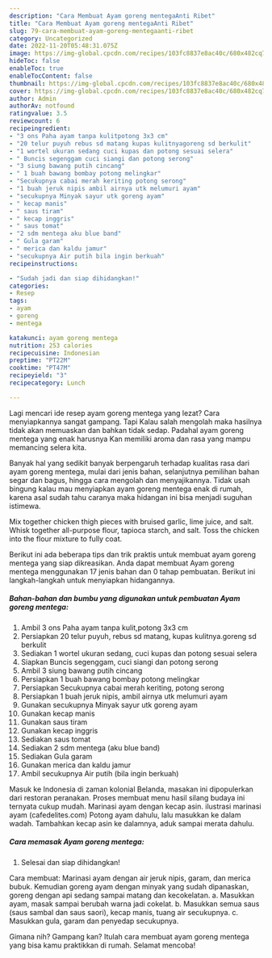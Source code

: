 ```yaml
---
description: "Cara Membuat Ayam goreng mentegaAnti Ribet"
title: "Cara Membuat Ayam goreng mentegaAnti Ribet"
slug: 79-cara-membuat-ayam-goreng-mentegaanti-ribet
category: Uncategorized
date: 2022-11-20T05:48:31.075Z
image: https://img-global.cpcdn.com/recipes/103fc8837e8ac40c/680x482cq70/ayam-goreng-mentega-foto-resep-utama.jpg
hideToc: false
enableToc: true
enableTocContent: false
thumbnail: https://img-global.cpcdn.com/recipes/103fc8837e8ac40c/680x482cq70/ayam-goreng-mentega-foto-resep-utama.jpg
cover: https://img-global.cpcdn.com/recipes/103fc8837e8ac40c/680x482cq70/ayam-goreng-mentega-foto-resep-utama.jpg
author: Admin
authorAv: notfound
ratingvalue: 3.5
reviewcount: 6
recipeingredient:
- "3 ons Paha ayam tanpa kulitpotong 3x3 cm"
- "20 telur puyuh rebus sd matang kupas kulitnyagoreng sd berkulit"
- "1 wortel ukuran sedang cuci kupas dan potong sesuai selera"
- " Buncis segenggam cuci siangi dan potong serong"
- "3 siung bawang putih cincang"
- " 1 buah bawang bombay potong melingkar"
- "Secukupnya cabai merah keriting potong serong"
- "1 buah jeruk nipis ambil airnya utk melumuri ayam"
- "secukupnya Minyak sayur utk goreng ayam"
- " kecap manis"
- " saus tiram"
- " kecap inggris"
- " saus tomat"
- "2 sdm mentega aku blue band"
- " Gula garam"
- " merica dan kaldu jamur"
- "secukupnya Air putih bila ingin berkuah"
recipeinstructions:

- "Sudah jadi dan siap dihidangkan!"
categories:
- Resep
tags:
- ayam
- goreng
- mentega

katakunci: ayam goreng mentega 
nutrition: 253 calories
recipecuisine: Indonesian
preptime: "PT22M"
cooktime: "PT47M"
recipeyield: "3"
recipecategory: Lunch

---
```



Lagi mencari ide resep ayam goreng mentega yang lezat? Cara menyiapkannya sangat gampang. Tapi Kalau salah mengolah maka hasilnya tidak akan memuaskan dan bahkan tidak sedap. Padahal ayam goreng mentega yang enak harusnya Kan memiliki aroma dan rasa yang mampu memancing selera kita.


Banyak hal yang sedikit banyak berpengaruh terhadap kualitas rasa dari ayam goreng mentega, mulai dari jenis bahan, selanjutnya pemilihan bahan segar dan bagus, hingga cara mengolah dan menyajikannya. Tidak usah bingung kalau mau menyiapkan ayam goreng mentega enak di rumah, karena asal sudah tahu caranya maka hidangan ini bisa menjadi suguhan istimewa.

Mix together chicken thigh pieces with bruised garlic, lime juice, and salt. Whisk together all-purpose flour, tapioca starch, and salt. Toss the chicken into the flour mixture to fully coat.


Berikut ini ada beberapa tips dan trik praktis untuk membuat ayam goreng mentega yang siap dikreasikan. Anda dapat membuat Ayam goreng mentega menggunakan 17 jenis bahan dan 0 tahap pembuatan. Berikut ini langkah-langkah untuk menyiapkan hidangannya.

<!--inarticleads1-->

##### Bahan-bahan dan bumbu yang digunakan untuk pembuatan Ayam goreng mentega:

1. Ambil 3 ons Paha ayam tanpa kulit,potong 3x3 cm
1. Persiapkan 20 telur puyuh, rebus sd matang, kupas kulitnya.goreng sd berkulit
1. Sediakan 1 wortel ukuran sedang, cuci kupas dan potong sesuai selera
1. Siapkan  Buncis segenggam, cuci siangi dan potong serong
1. Ambil 3 siung bawang putih cincang
1. Persiapkan  1 buah bawang bombay potong melingkar
1. Persiapkan Secukupnya cabai merah keriting, potong serong
1. Persiapkan 1 buah jeruk nipis, ambil airnya utk melumuri ayam
1. Gunakan secukupnya Minyak sayur utk goreng ayam
1. Gunakan  kecap manis
1. Gunakan  saus tiram
1. Gunakan  kecap inggris
1. Sediakan  saus tomat
1. Sediakan 2 sdm mentega (aku blue band)
1. Sediakan  Gula garam
1. Gunakan  merica dan kaldu jamur
1. Ambil secukupnya Air putih (bila ingin berkuah)


Masuk ke Indonesia di zaman kolonial Belanda, masakan ini dipopulerkan dari restoran peranakan. Proses membuat menu hasil silang budaya ini ternyata cukup mudah. Marinasi ayam dengan kecap asin. ilustrasi marinasi ayam (cafedelites.com) Potong ayam dahulu, lalu masukkan ke dalam wadah. Tambahkan kecap asin ke dalamnya, aduk sampai merata dahulu. 

<!--inarticleads2-->

##### Cara memasak Ayam goreng mentega:


1. Selesai dan siap dihidangkan!

Cara membuat: Marinasi ayam dengan air jeruk nipis, garam, dan merica bubuk. Kemudian goreng ayam dengan minyak yang sudah dipanaskan, goreng dengan api sedang sampai matang dan kecokelatan. a. Masukkan ayam, masak sampai berubah warna jadi cokelat. b. Masukkan semua saus (saus sambal dan saus saori), kecap manis, tuang air secukupnya. c. Masukkan gula, garam dan penyedap secukupnya. 

Gimana nih? Gampang kan? Itulah cara membuat ayam goreng mentega yang bisa kamu praktikkan di rumah. Selamat mencoba!
